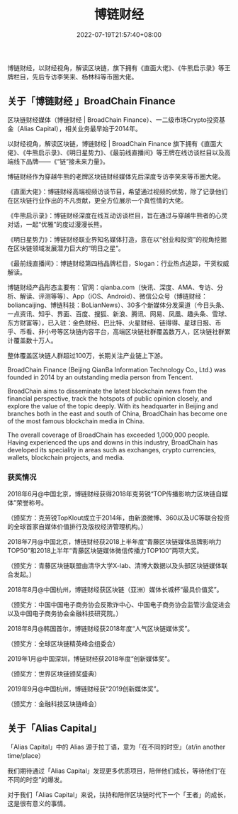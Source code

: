 ﻿---
weight: 
title: "博链财经"
description: "博链财经，以财经视角，解读区块链，旗下拥有《直面大佬》、《牛熊启示录》等王牌栏目，先后专访李笑来、杨林科等币圈大佬"
date: 2022-07-19T21:57:40+08:00
lastmod: 2022-07-19T16:45:40+08:00
draft: false
authors: ["MineW"]
featuredImage: "boliancaijing.png"
link: "https://www.qianba.com/"
tags: ["元宇宙资讯","博链财经"]
categories: ["navigation"]
navigation: ["元宇宙资讯"]
lightgallery: true
toc: true
pinned: false
recommend: false
recommend1: false
---
博链财经，以财经视角，解读区块链，旗下拥有《直面大佬》、《牛熊启示录》等王牌栏目，先后专访李笑来、杨林科等币圈大佬。

## 关于「博链财经 」BroadChain Finance

区块链财经媒体（博链财经 | BroadChain Finance）、一二级市场Crypto投资基金（Alias Capital），相关业务最早始于2014年。

以财经视角，解读区块链，博链财经 | BroadChain Finance 旗下拥有《直面大佬》、《牛熊启示录》、《明日星势力》、《最前线直播间》等王牌在线访谈栏目以及高端线下品牌——《“链”接未来力量》。

博链财经作为穿越牛熊的老牌区块链财经媒体先后深度专访李笑来等币圈大佬。

《直面大佬》：博链财经高端视频访谈节目，希望通过视频的优势，除了记录他们在区块链行业作出的不凡贡献，更全方位展示一个真性情的大佬。

《牛熊启示录》：博链财经深度在线互动访谈栏目，旨在通过与穿越牛熊者的心灵对话，一起“优雅”的度过漫漫长熊。

《明日星势力》：博链财经联业界知名媒体打造，意在以“创业和投资”的视角挖掘在区块链领域发展潜力巨大的“明日之星”。

《最前线直播间》：博链财经第四档品牌栏目，Slogan：行业热点追踪，干货权威解读。

博链财经产品形态主要有：官网：qianba.com（快讯、深度、AMA、专访、分析、解读、评测等等）、App（iOS、Android）、微信公众号（博链财经：boliancaijing、博链科技：BoLianNews）、30多个新媒体分发渠道（今日头条、一点资讯、知乎、界面、百度、搜狐、新浪、腾讯、网易、凤凰、趣头条、雪球、东方财富等），已入驻：金色财经、巴比特、火星财经、链得得、星球日报、币乎、币看、非小号等区块链内容平台，高端区块链社群覆盖数万人，区块链社群累计覆盖数十万人。

整体覆盖区块链人群超过100万，长期关注产业链上下游。

BroadChain Finance (Beijing QianBa Information Technology Co., Ltd.) was founded in 2014 by an outstanding media person from Tencent.

BroadChain aims to disseminate the latest blockchain news from the financial perspective, track the hotspots of public opinion closely, and explore the value of the topic deeply. With its headquarter in Beijing and branches both in the east and south of China, BroadChain has become one of the most famous blockchain media in China.

The overall coverage of BroadChain has exceeded 1,000,000 people. Having experienced the ups and downs in this industry, BroadChain has developed its speciality in areas such as exchanges, crypto currencies, wallets, blockchain projects, and media.

### **获奖情况**

2018年6月@中国北京，博链财经获得2018年克劳锐“TOP传播影响力区块链自媒体”荣誉称号。

（颁奖方：克劳锐TopKlout成立于2014年，由新浪微博、360以及UC等联合投资的全球首家自媒体价值排行及版权经济管理机构。）

2018年7月@中国北京，博链财经获2018上半年度“青藤区块链媒体品牌影响力TOP50”和2018上半年“青藤区块链媒体微信传播力TOP100”两项大奖。

（颁奖方：青藤区块链联盟由清华大学X-lab、清博大数据以及头部区块链媒体联合发起。）

2018年8月@中国杭州，博链财经获区块链（亚洲）媒体长城杯“最具价值奖”。

（颁奖方：中国中国电子商务协会反欺诈中心、中国电子商务协会监管沙盒促进会以及中国电子商务协会金融科技研究院。）

2018年8月@韩国首尔，博链财经获2018年度“人气区块链媒体奖”。

（颁奖方：全球区块链精英峰会组委会）

2019年1月@中国深圳，博链财经获2018年度“创新媒体奖”。

（颁奖方：世界区块链颁奖盛典）

2019年9月@中国杭州，博链财经获“2019创新媒体奖”。

（颁奖方：金融科技区块链峰会）

## 关于「Alias Capital」

「Alias Capital」中的 Alias 源于拉丁语，意为「在不同的时空」（at/in another time/place）

我们期待通过「Alias Capital」发现更多优质项目，陪伴他们成长，等待他们“在不同的时空”的爆发。

对于我们「Alias Capital」来说，扶持和陪伴区块链时代下一个「王者」的成长，这是很有意义的事情。